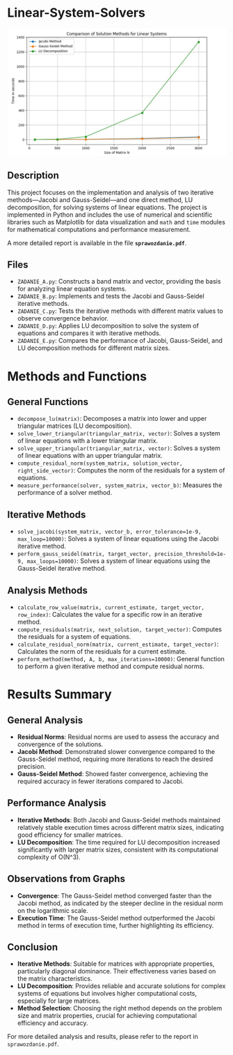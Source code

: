# Linear-System-Solvers
<div align="center">
    <img src="./comparison.png" alt="Game Screenshot" />
</div>

## Description
This project focuses on the implementation and analysis of two iterative methods—Jacobi and Gauss-Seidel—and one direct method, LU decomposition, for solving systems of linear equations. The project is implemented in Python and includes the use of numerical and scientific libraries such as Matplotlib for data visualization and `math` and `time` modules for mathematical computations and performance measurement.

A more detailed report is available in the file **`sprawozdanie.pdf`**.

## Files
- `ZADANIE_A.py`: Constructs a band matrix and vector, providing the basis for analyzing linear equation systems.
- `ZADANIE_B.py`: Implements and tests the Jacobi and Gauss-Seidel iterative methods.
- `ZADANIE_C.py`: Tests the iterative methods with different matrix values to observe convergence behavior.
- `ZADANIE_D.py`: Applies LU decomposition to solve the system of equations and compares it with iterative methods.
- `ZADANIE_E.py`: Compares the performance of Jacobi, Gauss-Seidel, and LU decomposition methods for different matrix sizes.

# Methods and Functions
## General Functions
- `decompose_lu(matrix)`: Decomposes a matrix into lower and upper triangular matrices (LU decomposition).
- `solve_lower_triangular(triangular_matrix, vector)`: Solves a system of linear equations with a lower triangular matrix.
- `solve_upper_triangular(triangular_matrix, vector)`: Solves a system of linear equations with an upper triangular matrix.
- `compute_residual_norm(system_matrix, solution_vector, right_side_vector)`: Computes the norm of the residuals for a system of equations.
- `measure_performance(solver, system_matrix, vector_b)`: Measures the performance of a solver method.

## Iterative Methods
- `solve_jacobi(system_matrix, vector_b, error_tolerance=1e-9, max_loop=10000)`: Solves a system of linear equations using the Jacobi iterative method.
- `perform_gauss_seidel(matrix, target_vector, precision_threshold=1e-9, max_loops=10000)`: Solves a system of linear equations using the Gauss-Seidel iterative method.

## Analysis Methods
- `calculate_row_value(matrix, current_estimate, target_vector, row_index)`: Calculates the value for a specific row in an iterative method.
- `compute_residuals(matrix, next_solution, target_vector)`: Computes the residuals for a system of equations.
- `calculate_residual_norm(matrix, current_estimate, target_vector)`: Calculates the norm of the residuals for a current estimate.
- `perform_method(method, A, b, max_iterations=10000)`: General function to perform a given iterative method and compute residual norms.

# Results Summary
## General Analysis
- **Residual Norms**: Residual norms are used to assess the accuracy and convergence of the solutions.
- **Jacobi Method**: Demonstrated slower convergence compared to the Gauss-Seidel method, requiring more iterations to reach the desired precision.
- **Gauss-Seidel Method**: Showed faster convergence, achieving the required accuracy in fewer iterations compared to Jacobi.

## Performance Analysis
- **Iterative Methods**: Both Jacobi and Gauss-Seidel methods maintained relatively stable execution times across different matrix sizes, indicating good efficiency for smaller matrices.
- **LU Decomposition**: The time required for LU decomposition increased significantly with larger matrix sizes, consistent with its computational complexity of O(N^3).

## Observations from Graphs
- **Convergence**: The Gauss-Seidel method converged faster than the Jacobi method, as indicated by the steeper decline in the residual norm on the logarithmic scale.
- **Execution Time**: The Gauss-Seidel method outperformed the Jacobi method in terms of execution time, further highlighting its efficiency.

## Conclusion
- **Iterative Methods**: Suitable for matrices with appropriate properties, particularly diagonal dominance. Their effectiveness varies based on the matrix characteristics.
- **LU Decomposition**: Provides reliable and accurate solutions for complex systems of equations but involves higher computational costs, especially for large matrices.
- **Method Selection**: Choosing the right method depends on the problem size and matrix properties, crucial for achieving computational efficiency and accuracy.

For more detailed analysis and results, please refer to the report in `sprawozdanie.pdf`.
